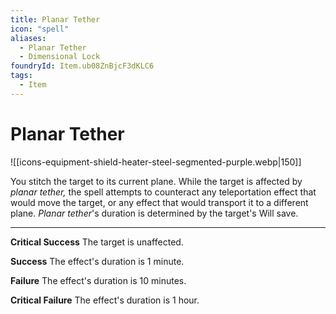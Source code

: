 ```yaml
---
title: Planar Tether
icon: "spell"
aliases:
  - Planar Tether
  - Dimensional Lock
foundryId: Item.ub08ZnBjcF3dKLC6
tags:
  - Item
---
```


# Planar Tether
![[icons-equipment-shield-heater-steel-segmented-purple.webp|150]]

You stitch the target to its current plane. While the target is affected by _planar tether,_ the spell attempts to counteract any teleportation effect that would move the target, or any effect that would transport it to a different plane. _Planar tether_'s duration is determined by the target's Will save.

* * *

**Critical Success** The target is unaffected.

**Success** The effect's duration is 1 minute.

**Failure** The effect's duration is 10 minutes.

**Critical Failure** The effect's duration is 1 hour.
